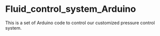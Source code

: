 # Fluid_control_system_Arduino
This is a set of Arduino code to control our customized pressure control system.
